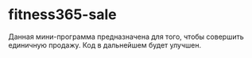 # fitness365-sale

Данная мини-программа предназначена для того, чтобы совершить единичную продажу. Код в дальнейшем будет улучшен. 
